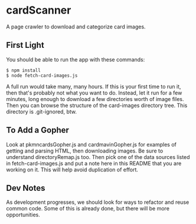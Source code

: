 # cardScanner
A page crawler to download and categorize card images.

## First Light
You should be able to run the app with these commands:

    $ npm install
    $ node fetch-card-images.js

A full run would take many, many hours. If this is your first time to run it, then that's probably not what you want to do. Instead, let it run for a few minutes, long enough to download a few directories worth of image files. Then you can browse the structure of the card-images directory tree. This directory is .git-ignored, btw.


## To Add a Gopher
Look at pkmncardsGopher.js and cardmavinGopher.js for examples of getting and parsing HTML, then downloading images. Be sure to understand directoryRemap.js too. Then pick one of the data sources listed in fetch-card-images.js and put a note here in this README that you are working on it. This will help avoid duplication of effort.

## Dev Notes
As development progresses, we should look for ways to refactor and reuse common code. Some of this is already done, but there will be more opportunities.
